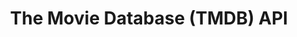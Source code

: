---
title: 'The Movie Database (TMDB) API'
description: 'This is where you will find the definitive list of currently available methods for our movie, tv, actor and image API'
link: 'https://developer.themoviedb.org/docs'
imageURL: 'https://res.cloudinary.com/dc6mrv5cb/image/upload/v1718796238/personal-resources/apis/developer.themoviedb.org_docs_m9ekzq_pfdkwk.webp'
---